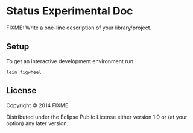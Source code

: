 # Status Experimental Doc

FIXME: Write a one-line description of your library/project.

## Setup

To get an interactive development environment run:

    lein figwheel

## License

Copyright © 2014 FIXME

Distributed under the Eclipse Public License either version 1.0 or (at your option) any later version.
